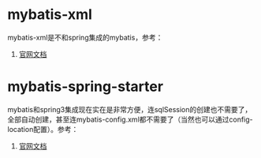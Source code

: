 
# mybatis-xml

mybatis-xml是不和spring集成的mybatis，参考：
1. [官网文档](https://mybatis.org/mybatis-3/java-api.html)


# mybatis-spring-starter

mybatis和spring3集成现在实在是非常方便，连sqlSession的创建也不需要了，全部自动创建，甚至连mybatis-config.xml都不需要了（当然也可以通过config-location配置）。参考：
1. [官网文档](https://github.com/mybatis/spring-boot-starter/blob/master/mybatis-spring-boot-autoconfigure/src/site/zh_CN/markdown/index.md)

